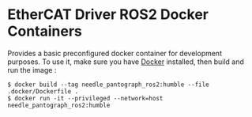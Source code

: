 # EtherCAT Driver ROS2 Docker Containers
Provides a basic preconfigured docker container for development purposes.
To use it, make sure you have [Docker](https://docs.docker.com/get-docker/) installed, then build and run the image :

```shell
$ docker build --tag needle_pantograph_ros2:humble --file .docker/Dockerfile .
$ docker run -it --privileged --network=host needle_pantograph_ros2:humble
```
